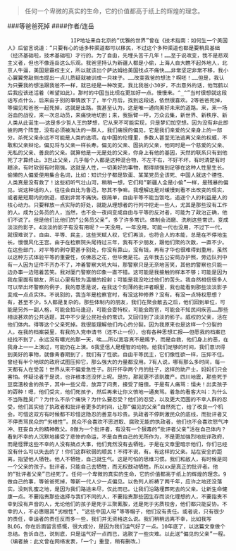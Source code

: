 > 任何一个卑微的真实的生命，它的价值都高于纸上的辉煌的理念。

###等爸爸死掉
####作者/连岳

						1IP地址来自北京的“优雅的世界”曾在《技术指南：如何生一个美国人》后留言说道：“只要有心的话多种渠道都可以移民，不过这个多种渠道也都是要稍具基础（经济基础啦，技术基础啦）才行的。为了自由，先埋头苦干几年！……至于说改变，我不是悲观主义者，但也不像连岳这么乐观。我爸坚持认为新疆人都是小偷，上海人自大瞧不起外地人，北京人牛逼，美国是霸权主义，所以就该出个萨达姆给美国找点不痛快……非常坚定非常不移，我小心翼翼旁敲侧击提出一点儿质疑就被训成一只袜子。……改变我爸的想法？啊呸！……但是，我认为只要我的想法跟我爸不一样，就已经是一种改变。我比我爸小30岁，不出意外的话，他驾鹤以后我应该还活着（希望如此）。那时的中国当比现在更加好一点。慢慢来。^_^”当时很想就这段话写点什么，后来由于别的事情放下了，半个月后，找到这段话，依然很喜欢。2等爸爸死掉，等偏见和爸爸一起死掉，这就是出路。我甚至认为，这是唯一通向美好未来的道路。来，来一场浴血的战役，来一次总动员，来痛快地切割；来，我振臂一呼，万众云集，新世界、新秩序、新人类从此诞生——这是多少哲人王的梦想，它从来不可能实现，只是梦幻加空想。因为没有非此即彼的两个阵营，没有必须被淘汰的一群人，我们痛恨的偏见，它是我们亲爱的父亲身上的一部分。杀死父亲永远不可能是人类的选项。在中国的伦理里，多数人甚至无法逃离父亲的权威，不敢和父亲辩论。偏见将与父亲一样长寿。偏见的父亲、固执的父亲，他同时是一个慈爱的父亲、无私的父亲、善良的父亲。就算他是一无是处的父亲，你身上有他的基因，天然的联系只有到他死了才算终止。3岂止父亲，几乎每个人都是这种混合物，不左不右，不好不坏，有时清楚有时糊涂，有时软弱有时刚强。这就是人性，一切美好的事物，都得顽强到足够在这种人性里生长。偷懒的人偏爱使用集合名词，比如：知识分子都是软蛋、某某党员全该死、中国人就这个德性、人类真是没有救了！这些初听气壮山河，稍稍一想，它们和“新疆人全是小偷”一样，是残暴的偏见。说这种话的人，往往会自比为鲁迅，怒其不争嘛。我理解这是对缓慢到看不出改变的现实，或者是短期内的倒退，感到非常不痛快。很简单，自由平等不能当饭吃，追逐个人的利益是人的核心动力。只要释放一点实际的好处，就能从理想者的行列中挖走一些人，尤其是那些没有工作的人。成为公务员的人，当然，也不会一夜间变成自由与平等的反对者，可能为了政治正确，他们不说了。但是他们比他们的“公务员父亲”，多了许多常识。体制会消磨、洗刷这些常识，变成淡淡的影子。4淡淡的影子有没有用呢？一天没用，一年没用，可能一代也没用，不过下一代，就很难说了。自由、平等、民主，这些天赋人权，它们再淡，也符合人的本能，总是在不停地生长。慢慢风化王宫。由于在检察院头尾待过三年，我有不少朋友，跟他们聚的次数，一直不少。在这些部门，对平等的剥夺更甚于别处，你没有靠山，没有钱，再有才华也很难得到重用，虽然以这种方式体验平等的重要性，仿佛恶之花，但毕竟是花。去年我去公安局办护照，旁边队列中有一人因为证件不齐办不了，冲着警察大吼大叫，那警察只是无奈地苦笑，其他的警察也只能一边办事一边陪着苦笑。我对厦门警察的印象一直不错。这可能是我接触的样本不够；可能是因为我在里面有朋友，所以心里有较为温暖的投射；可能是我没吃过他们的苦头。我自然相信很多人可以举出坏警察的例子，我的意思是说，在我这个刻薄的批评者眼里，我也能看到那些淡淡影子变成一点点实体。不说别的，我当年是检察官时，有没这种修养？没有。有没一点特权思想？有，甚至不少。5人都是复杂的。那些体制内的朋友，我们在聚会散去之后，他们回到单位，可能是另外一副人格，可能会拍马逢迎，可能会耍特权，可能会跑官，可能会不知民间疾苦……那些相谈甚欢的公共话题，其中不少是公民社会的常识，又回归到了淡淡的影子。威权的父亲，活在他们体内。得等这个父亲死掉。我很能理解他们内心的分裂。因为我原来也是这样一个分裂的人。在我的档案袋里，有我的入党申请书（还不止一份），也有各种思想汇报——但愿我的档案已经找不到了，永远没有曝光的那一天，唉……所以宽容真不是赐予，而是自救，他们身上的恶，在我身上一一上演过，可能仍在上演。6我坚信人是理智的动物。给我们足够的时间，我们意识得到美好的事物，就像青春期到了，我们有了性欲。自由平等民主，它们像性欲一样，压抑不住。曾经有半个地球的政府试图压抑它，那么强大的力量都没用。7有人说，哪有那么多时间，每一天都有人在受苦！世界从来不偏爱急性子。剖开怀孕两个月的肚子，这样的助产士，妈妈们只会害怕。怀疑论者于是说，也许根本还没怀上呢。是的，那就更不该剖腹产。四川地震，那些死于豆腐渣校舍的孩子，其中一些父母，放弃了问责，接受了赔偿。于是有人痛骂：懦夫！出卖孩子的孬种！嗯，他们受灾，他们死孩子，然后再来让你义愤地一通臭骂。着急的看客大叫：为什么不当陈胜吴广？为什么不杀个痛快？为什么要忍受？他们的忍受，以及更大范围的不幸人群的忍受，他们其实给了执政者和批评者更多的时间，让那“偏见的父亲”自然死亡，给了改良一个机会。可惜这双方有时候都不珍惜这隐忍的善意与珍贵。执政者不停刺激民众的底线，而批评者又不停责骂民众的“劣根性”。民众不会喜欢不思进取、腐败无能的执政者，他们也不会喜欢怒气冲冲、狂妄自大的精神教父。8做为一个批评者，有没有一个狠毒的“批评者父亲”活在自己体内？看到不幸的人沉默地接受了悲惨的命运，不是自责自己的无所作为，不是更加强烈地批评政府，而是怪罪这些不幸的人没有搞点大事，他们竟然没有去牺牲。于是在文章里暗示他们，你们已经没有什么可以失去的了！你们这群软弱的顺民！不得不说，有。有这样的父亲。站在安全的距离，指望他人牺牲。他人不牺牲，自己就生气。这是可怕的思维习惯。我们和敌人，有时候是同一个父亲的孩子。批评者，只能自己去牺牲，而无权鼓动牺牲。所以xx是真正的批评者。他的“批评者父亲”已经死了。任何一个卑微的真实的生命，它的价值都高于纸上的辉煌的理念。9做自己的事，等爸爸死掉，等新一代人少一点偏见。以色列人祈祷了两千年，应许之地还没落实。没到乳蜜之地，是因为我们路途未尽，仅此而已。让我们沿路埋葬死去的父亲。让新生命健康一点。不要指责那些选择与我们不同的人，不要指责那些因生存而淡化理想的人，不要指责不幸到没有声音的人，无论他们的孩子是死于三聚氰胺，还是死于劣质校舍，他们都只能妥协。不幸的人，不必惠赠其“劣根性”、“这些中国人呀”等等帽子，他们没有责任。或者说，只有很少的责任，幸运者的责任反而多一些，我们并无资格这么说。我们稍稍远离不幸，比如我写BLOG，你在后面留言感慨，很大成分，是因为我们运气好了一点。10年底了，以这篇文章做个总结。告诉自己，说到底，只是运气好一点而已，逃脱了一些灾难。以此送“偏见的父亲”一程。（编者按：此文曾在网络发表，「一个」重登，稍有删改。）			  		